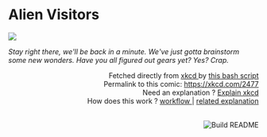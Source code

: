# <b>Alien Visitors</b>

[![](https://imgs.xkcd.com/comics/alien_visitors.png)](https://xkcd.com/2477)

<i>Stay right there, we&#39;ll be back in a minute. We&#39;ve just gotta brainstorm some new wonders. Have you all figured out gears yet? Yes? Crap.</i>

<div align="right">
  Fetched directly from
  <a href="https://xkcd.com">
    xkcd
  </a>
  by
  <a href="https://github.com/Vanille-N/Vanille-N/blob/master/fetch">
    this bash script
  </a>
</div>
<div align="right">
  Permalink to this comic:
  <a href="https://xkcd.com/2477">
    https://xkcd.com/2477
  </a>
</div>
<div align="right">
  Need an explanation ?
  <a href="https://www.explainxkcd.com/wiki/index.php/2477">
    Explain xkcd
  </a>
</div>
<div align="right">
  How does this work ?
  <a href="https://github.com/Vanille-N/Vanille-N/blob/master/.github/workflows/build.yml">
    workflow
  </a>
  |
  <a href="https://simonwillison.net/2020/Jul/10/self-updating-profile-readme/">
    related explanation
  </a>
</div><br>

<a href="https://github.com/Vanille-N/Vanille-N/actions"><img src="https://github.com/Vanille-N/Vanille-N/workflows/Build%20README/badge.svg" align="right" alt="Build README"></a>
